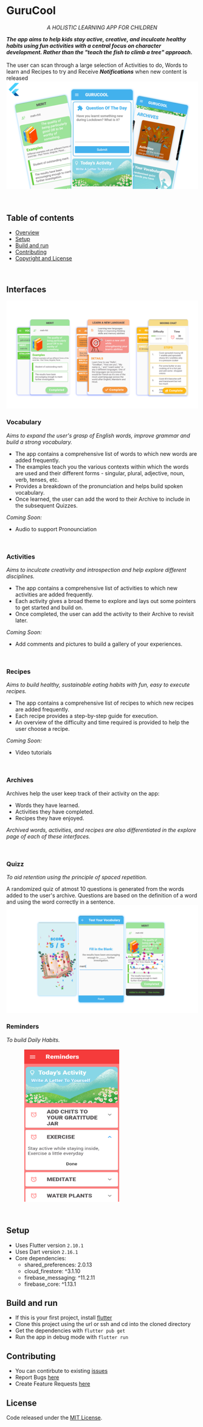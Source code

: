 # GuruCool 
 
<p align="center"> <em>A HOLISTIC LEARNING APP FOR CHILDREN</em> </p>

_**The app aims to help kids stay active, creative, and inculcate healthy habits using fun activities with a central focus on character development. Rather than the "teach the fish to climb a tree" approach.**_
 <br>
 <br>
 The user can scan through a large selection of Activities to do, Words to learn and Recipes to try and Receive _**Notifications**_ when new content is released
![](https://github.com/Aditi-Mohan/guru_cool_v1/blob/master/readme_images/edited/cover.png)

<br>

## Table of contents

- [Overview](#interfaces)
- [Setup](#setup)
- [Build and run](#build-and-run)
- [Contributing](#contributing)
- [Copyright and License](#license)

<br>

## Interfaces

![](https://github.com/Aditi-Mohan/guru_cool_v1/blob/master/readme_images/edited/screens.png)

### Vocabulary
_Aims to expand the user's grasp of English words, improve grammar and build a strong vocabulary._
- The app contains a comprehensive list of words to which new words are added frequently.
- The examples teach you the various contexts within which the words are used and their different forms - singular, plural, adjective, noun, verb, tenses, etc.
- Provides a breakdown of the pronunciation and helps build spoken vocabulary.
- Once learned, the user can add the word to their Archive to include in the subsequent Quizzes.

_Coming Soon:_
- Audio to support Pronounciation

<br>

### Activities
_Aims to inculcate creativity and introspection and help explore different disciplines._
- The app contains a comprehensive list of activities to which new activities are added frequently.
- Each activity gives a broad theme to explore and lays out some pointers to get started and build on.
- Once completed, the user can add the activity to their Archive to revisit later.

_Coming Soon:_
- Add comments and pictures to build a gallery of your experiences.

<br>

### Recipes
_Aims to build healthy, sustainable eating habits with fun, easy to execute recipes._
- The app contains a comprehensive list of recipes to which new recipes are added frequently.
- Each recipe provides a step-by-step guide for execution.
- An overview of the difficulty and time required is provided to help the user choose a recipe.

_Coming Soon:_
- Video tutorials

<br>

### Archives

<!-- <img src="https://github.com/Aditi-Mohan/guru_cool_v1/blob/master/readme_images/edited/screens.png" data-canonical-src="https://github.com/Aditi-Mohan/guru_cool_v1/blob/master/readme_images/edited/screens.png" width="300" height="400" /> -->

Archives help the user keep track of their activity on the app:
- Words they have learned.
- Activities they have completed.
- Recipes they have enjoyed.

_Archived words, activities, and recipes are also differentiated in the explore page of each of these interfaces._

<br>

### Quizz

_To aid retention using the principle of spaced repetition._

A randomized quiz of atmost 10 questions is generated from the words added to the user's archive.
Questions are based on the definition of a word and using the word correctly in a sentence.
![](https://github.com/Aditi-Mohan/guru_cool_v1/blob/master/readme_images/edited/test.png)

### Reminders

_To build Daily Habits._
<br>
<br>
&nbsp;&nbsp;&nbsp;&nbsp;&nbsp;&nbsp;&nbsp;&nbsp;&nbsp;&nbsp;&nbsp;
<img src="https://github.com/Aditi-Mohan/guru_cool_v1/blob/master/readme_images/raw/10.png" data-canonical-src="https://github.com/Aditi-Mohan/guru_cool_v1/blob/master/readme_images/raw/10.png" width="250" height="400" />

<br>

## Setup
* Uses Flutter version  `2.10.1`
* Uses Dart version `2.16.1`
* Core dependencies:
   * shared_preferences: 2.0.13
   * cloud_firestore: ^3.1.10
   * firebase_messaging: ^11.2.11
   * firebase_core: ^1.13.1

## Build and run
* If this is your first project, install [flutter](https://flutter.dev/docs/get-started/install)
* Clone this project using the url or ssh and cd into the cloned directory
* Get the dependencies with `flutter pub get`
* Run the app in debug mode with `flutter run`

## Contributing
* You can contirbute to existing [issues](https://github.com/Aditi-Mohan/guru_cool_v1/issues)
* Report Bugs [here](https://github.com/Aditi-Mohan/guru_cool_v1/issues/new?template=bug_report.md)
* Create Feature Requests [here](https://github.com/Aditi-Mohan/guru_cool_v1/issues/new?template=feature_request.md)

## License
Code released under the [MIT License](https://github.com/Aditi-Mohan/guru_cool_v1/blob/master/LICENSE).

